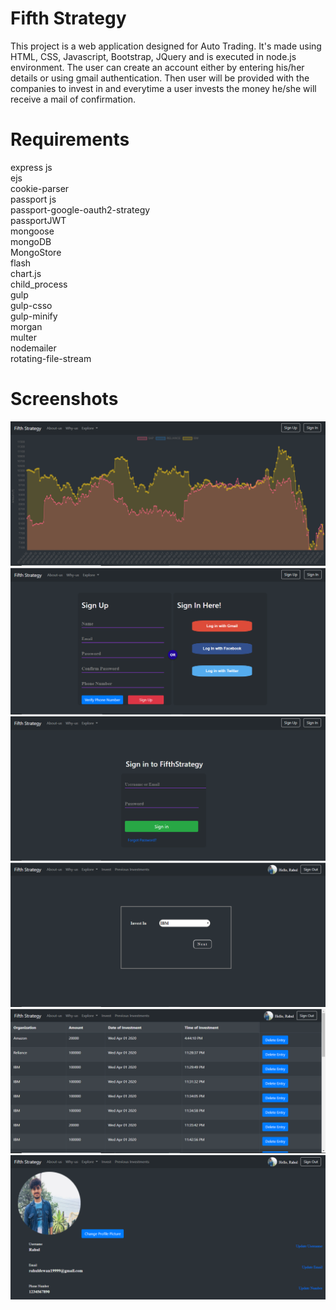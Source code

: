 # Fifth Strategy
 
This project is a web application designed for Auto Trading. It's made using HTML, CSS, Javascript, Bootstrap, JQuery and is executed in node.js environment. The user can create an account either by entering his/her details or using gmail authentication. Then user will be provided with the companies to invest in and everytime a user invests the money he/she will receive a mail of confirmation. 

# Requirements
express js  
ejs  
cookie-parser  
passport js  
passport-google-oauth2-strategy  
passportJWT  
mongoose  
mongoDB  
MongoStore  
flash  
chart.js  
child_process  
gulp  
gulp-csso  
gulp-minify  
morgan  
multer  
nodemailer  
rotating-file-stream  

# Screenshots

![HomePage](images/homepage.PNG)
![](images/signup.PNG)
![](images/signin.PNG)
![](images/InvestmentPage.PNG)
![](images/PreviousInvestments.PNG)
![](images/ProfilePage.PNG)
